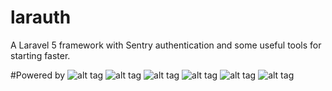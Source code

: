 # larauth
A Laravel 5 framework with Sentry authentication and some useful tools for starting faster.

#Powered by
![alt tag](https://raw.github.com/sajjadrad/larauth/master/public/logos/laravel.png)
![alt tag](https://raw.github.com/sajjadrad/larauth/master/public/logos/composer.png)
![alt tag](https://raw.github.com/sajjadrad/larauth/master/public/logos/cartlyst.png)
![alt tag](https://raw.github.com/sajjadrad/larauth/master/public/logos/git.png)
![alt tag](https://raw.github.com/sajjadrad/larauth/master/public/logos/zerb.png)
![alt tag](https://raw.github.com/sajjadrad/larauth/master/public/logos/grunt.png)

